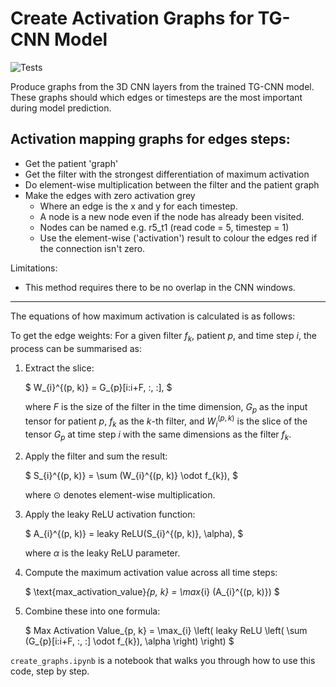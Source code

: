 # Create Activation Graphs for TG-CNN Model


![Tests](https://github.com/ZoeHancox/gcnn_activation_graphs/actions/workflows/tests.yml/badge.svg)

Produce graphs from the 3D CNN layers from the trained TG-CNN model. These graphs should which edges or timesteps are the most important during model prediction. 

## Activation mapping graphs for edges steps:

* Get the patient 'graph'
* Get the filter with the strongest differentiation of maximum activation
* Do element-wise multiplication between the filter and the patient graph
* Make the edges with zero activation grey
    * Where an edge is the x and y for each timestep.
    * A node is a new node even if the node has already been visited.
    * Nodes can be named e.g. r5_t1 (read code = 5, timestep = 1)
    * Use the element-wise ('activation') result to colour the edges red if the connection isn't zero.
    
Limitations:
* This method requires there to be no overlap in the CNN windows.

---

The equations of how maximum activation is calculated is as follows:

To get the edge weights: For a given filter $f_{k}$, patient $p$, and time step $i$, the process can be summarised as:

1. Extract the slice:

   $
   W_{i}^{(p, k)} = G_{p}[i:i+F, :, :],
   $
   
   where $F$ is the size of the filter in the time dimension, $G_{p}$ as the input tensor for patient $p$, $f_{k}$ as the $k$-th filter, and $W_{i}^{(p, k)}$ is the slice of the tensor $G_{p}$ at time step $i$ with the same dimensions as the filter $f_{k}$.

2. Apply the filter and sum the result:
   
   $
   S_{i}^{(p, k)} = \sum (W_{i}^{(p, k)} \odot f_{k}),
   $

   where $\odot$ denotes element-wise multiplication.

3. Apply the leaky ReLU activation function:
   
   $
   A_{i}^{(p, k)} = leaky ReLU(S_{i}^{(p, k)}, \alpha),
   $

    where $\alpha$ is the leaky ReLU parameter.

4. Compute the maximum activation value across all time steps:
   
   $
   \text{max\_activation\_value}_{p, k} = \max_{i} (A_{i}^{(p, k)})
   $

5. Combine these into one formula:

    $
    Max Activation Value_{p, k} = \max_{i} \left( leaky ReLU \left( \sum (G_{p}[i:i+F, :, :] \odot f_{k}), \alpha \right) \right)
    $


`create_graphs.ipynb` is a notebook that walks you through how to use this code, step by step.